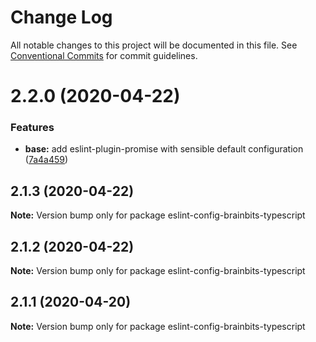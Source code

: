 # Change Log

All notable changes to this project will be documented in this file.
See [Conventional Commits](https://conventionalcommits.org) for commit guidelines.

# 2.2.0 (2020-04-22)


### Features

* **base:** add eslint-plugin-promise with sensible default configuration ([7a4a459](https://github.com/brainbits/eslint-config-brainbits/commit/7a4a4592bf670da067dacc0ec0f99b8b4d365f6c))





## 2.1.3 (2020-04-22)

**Note:** Version bump only for package eslint-config-brainbits-typescript





## 2.1.2 (2020-04-22)

**Note:** Version bump only for package eslint-config-brainbits-typescript





## 2.1.1 (2020-04-20)

**Note:** Version bump only for package eslint-config-brainbits-typescript
